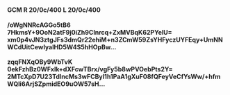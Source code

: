 #### GCM R 20/0c/400 L 20/0c/400
**/oWgNNRcAGGo5tB6**<br/>**7HkmsY+9OoN2atF9j0iZh9Clnrcq+ZxMVBqK62PYelU=**<br/>**xm0p4vJN3ztgJFs3dmQr22ehiM+n3ZCmW59ZsYHFyczUYFEqy+UmNNWCdUitCewIyaIHD5W4S5hHOpBw...**<br/><br/>
**zqqFNXqOBy9WbTvK**<br/>**0ekFzhBz0WFxlk+dXFcwTBrx/vgFy5b8wPVOebPts2Y=**<br/>**2MTcXpD7U23TdIncMs3wFCByl1h1PaA1gXuF08fQFeyVeCfYsWw/+hfmWQli6ArjSZpmidEO9uOW57sH...**